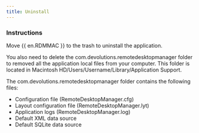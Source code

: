 ```yaml
---
title: Uninstall
---
```

### Instructions 

Move {{ en.RDMMAC }} to the trash to uninstall the application.  

You also need to delete the com.devolutions.remotedesktopmanager folder to removed all the application local files from your computer. This folder is located in Macintosh HD/Users/Username/Library/Application Support.  

The com.devolutions.remotedesktopmanager folder contains the following files:  

* Configuration file (RemoteDesktopManager.cfg) 
* Layout configuration file (RemoteDesktopManager.lyt) 
* Application logs (RemoteDesktopManager.log) 
* Default XML data source 
* Default SQLite data source 

